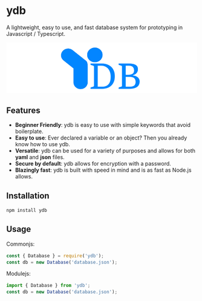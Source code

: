# ydb
A lightweight, easy to use, and fast database system for prototyping in Javascript / Typescript.

![ydb](static/banner.png)

## Features
- **Beginner Friendly**: ydb is easy to use with simple keywords that avoid boilerplate.
- **Easy to use**: Ever declared a variable or an object? Then you already know how to use ydb.
- **Versatile**: ydb can be used for a variety of purposes and allows for both **yaml** and **json** files.
- **Secure by default**: ydb allows for encryption with a password.
- **Blazingly fast**: ydb is built with speed in mind and is as fast as Node.js allows.

## Installation
```bash
npm install ydb
```

## Usage
Commonjs:
```js
const { Database } = require('ydb');
const db = new Database('database.json');
```
Modulejs:
```js
import { Database } from 'ydb';
const db = new Database('database.json');
```


